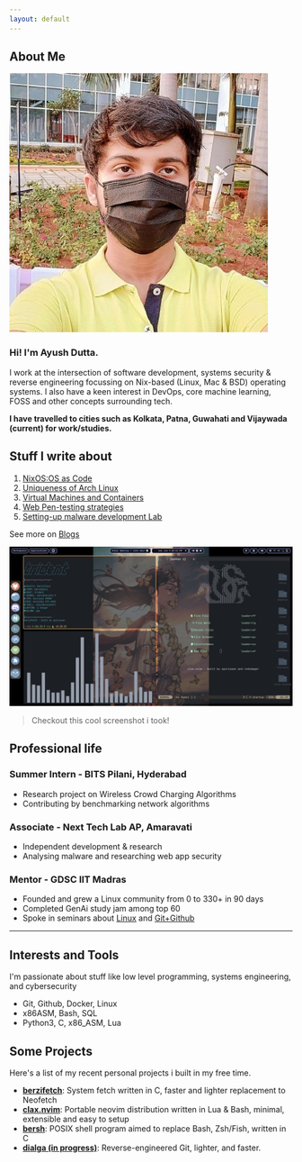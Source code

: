 ```yaml
---
layout: default
---
```


## About Me

<img class="profile-picture" src="ayush.jpg">

### Hi! I'm Ayush Dutta. 
I work at the intersection of software development, systems security & reverse engineering focussing on Nix-based (Linux, Mac & BSD) operating systems. I also have a keen interest in DevOps, core machine learning, FOSS and other concepts surrounding tech.

**I have travelled to cities such as Kolkata, Patna, Guwahati and Vijaywada (current) for work/studies.**

## Stuff I write about

1. [NixOS:OS as Code](./blogposts/nixos.md)
2. [Uniqueness of Arch Linux](./blogposts/arch.md)
3. [Virtual Machines and Containers](./blogposts/vms.md)
4. [Web Pen-testing strategies](./blogposts/wap.md)
5. [Setting-up malware development Lab](./blogposts/mal.md)

See more on [Blogs](./blogs)

![](./ss.png)

> Checkout this cool screenshot i took!


## Professional life

### Summer Intern - BITS Pilani, Hyderabad
- Research project on Wireless Crowd Charging Algorithms
- Contributing by benchmarking network algorithms

### Associate - Next Tech Lab AP, Amaravati
- Independent development & research
- Analysing malware and researching web app security

### Mentor - GDSC IIT Madras 
- Founded and grew a Linux community from 0 to 330+ in 90 days
- Completed GenAi study jam among top 60
- Spoke in seminars about [Linux](https://gdsc.community.dev/events/details/developer-student-clubs-indian-institute-of-technology-iit-chennai-presents-dumping-windows-welcome-to-linux/) and [Git+Github](https://gdsc.community.dev/events/details/developer-student-clubs-indian-institute-of-technology-iit-chennai-presents-versioning-visions-git-github-amp-beyond/)

--- 


## Interests and Tools

I'm passionate about stuff like low level programming, systems engineering, and cybersecurity

+ Git, Github, Docker, Linux
+ x86ASM, Bash, SQL 
+ Python3, C, x86_ASM, Lua 

## Some Projects

Here's a list of my recent personal projects i built in my free time.

+ **[berzifetch](https://github.com/spirizeon/berzifetch)**: System fetch written in C, faster and lighter replacement to Neofetch
+ **[clax.nvim](https://github.com/spirizeon/clax.nvim)**: Portable neovim distribution written in Lua & Bash, minimal, extensible and easy to setup
+ **[bersh](https://github.com/spirizeon/bersh)**: POSIX shell program aimed to replace Bash, Zsh/Fish, written in C
+ **[dialga (in progress)](https://github.com/spirizeon/dialga)**: Reverse-engineered Git, lighter, and faster.






